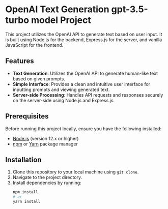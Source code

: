 # OpenAI Text Generation gpt-3.5-turbo model Project

This project utilizes the OpenAI API to generate text based on user input. It is built using Node.js for the backend, Express.js for the server, and vanilla JavaScript for the frontend.

## Features

- **Text Generation**: Utilizes the OpenAI API to generate human-like text based on given prompts.
- **Simple Interface**: Provides a clean and intuitive user interface for inputting prompts and viewing generated text.
- **Server-side Processing**: Handles API requests and responses securely on the server-side using Node.js and Express.js.

## Prerequisites

Before running this project locally, ensure you have the following installed:

- [Node.js](https://nodejs.org/) (version 12.x or higher)
- [npm](https://www.npmjs.com/) or [Yarn](https://yarnpkg.com/) package manager

## Installation

1. Clone this repository to your local machine using `git clone`.
2. Navigate to the project directory.
3. Install dependencies by running:
   ```bash
   npm install
   # or
   yarn install
